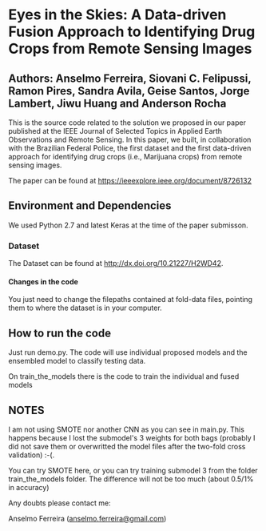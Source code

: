 # Eyes in the Skies: A Data-driven Fusion Approach to Identifying Drug Crops from Remote Sensing Images

## Authors: Anselmo Ferreira, Siovani C. Felipussi, Ramon Pires, Sandra Avila, Geise Santos, Jorge Lambert, Jiwu Huang and Anderson Rocha

This is the source code related to the solution we proposed in our paper published at the IEEE Journal of Selected Topics in Applied Earth Observations and Remote Sensing. In this paper, we built, in collaboration with the Brazilian Federal Police, the first dataset and the first data-driven approach for identifying drug crops (i.e., Marijuana crops)
from remote sensing images. 

The paper can be found at https://ieeexplore.ieee.org/document/8726132

## Environment and Dependencies

We used Python 2.7 and latest Keras at the time of the paper submisson.

### Dataset

The Dataset can be found at http://dx.doi.org/10.21227/H2WD42. 

#### Changes in the code

You just need to change the filepaths contained at fold-data files, pointing them to where the dataset is in your computer.

## How to run the code

Just run demo.py. The code will use individual proposed models and the ensembled model to classify testing data.

On train_the_models there is the code to train the individual and fused models

## NOTES

I am not using SMOTE nor another CNN as you can see in main.py. This happens because I lost the submodel's 3 weights for both bags (probably I did not save them or overwritted the model files after the two-fold cross validation) :-(.

You can try SMOTE here, or you can try training submodel 3 from the folder train_the_models folder. The difference will not be too much (about 0.5/1% in accuracy)

Any doubts please contact me:

Anselmo Ferreira (anselmo.ferreira@gmail.com)

